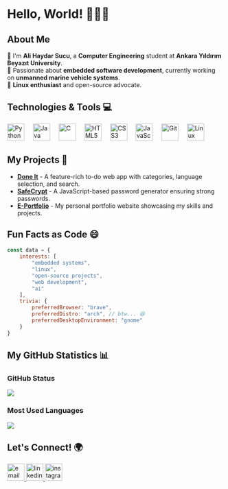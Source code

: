 # Hello, World! 👨‍💻👋

## About Me

🌱 I'm **Ali Haydar Sucu**, a **Computer Engineering** student at **Ankara Yıldırım Beyazıt University**.<br>
🚀 Passionate about **embedded software development**, currently working on **unmanned marine vehicle systems**.<br>
🐧 **Linux enthusiast** and open-source advocate.<br>

## Technologies & Tools 💻

<div>
  <img src="https://cdn.jsdelivr.net/gh/devicons/devicon/icons/python/python-original.svg" height="40" alt="Python" />
  <img width="12" />
  <img src="https://cdn.jsdelivr.net/gh/devicons/devicon/icons/java/java-original.svg" height="40" alt="Java" />
  <img width="12" />
  <img src="https://cdn.jsdelivr.net/gh/devicons/devicon/icons/c/c-original.svg" height="40" alt="C" />
  <img width="12" />
  <img src="https://cdn.jsdelivr.net/gh/devicons/devicon/icons/html5/html5-original.svg" height="40" alt="HTML5" />
  <img width="12" />
  <img src="https://cdn.jsdelivr.net/gh/devicons/devicon/icons/css3/css3-original.svg" height="40" alt="CSS3" />
  <img width="12" />
  <img src="https://cdn.jsdelivr.net/gh/devicons/devicon/icons/javascript/javascript-original.svg" height="40" alt="JavaScript" />
  <img width="12" />
  <img src="https://cdn.jsdelivr.net/gh/devicons/devicon/icons/git/git-original.svg" height="40" alt="Git" />
  <img width="12" />
  <img src="https://cdn.jsdelivr.net/gh/devicons/devicon/icons/linux/linux-original.svg" height="40" alt="Linux" />
</div>

## My Projects 🚀

- **[Done It](https://github.com/alihaydarsucu/DoneIt.github.io)** - A feature-rich to-do web app with categories, language selection, and search.
- **[SafeCrypt](https://github.com/alihaydarsucu/SafeCrypt.github.io)** - A JavaScript-based password generator ensuring strong passwords.
- **[E-Portfolio](https://github.com/alihaydarsucu/alihaydarsucu.github.io)** - My personal portfolio website showcasing my skills and projects.

## Fun Facts as Code 😄

```javascript
const data = {
    interests: [
        "embedded systems",
        "linux",
        "open-source projects",
        "web development",
        "ai"
    ],
    trivia: {
        preferredBrowser: "brave",
        preferredDistro: "arch", // btw... 😆
        preferredDesktopEnvironment: "gnome"
    }
}
```

## My GitHub Statistics 📊

### GitHub Status
![](https://github-readme-stats.vercel.app/api?username=alihaydarsucu&show_icons=true&theme=nightowl&hide_border=false)

### Most Used Languages
![](https://github-readme-stats.vercel.app/api/top-langs/?username=alihaydarsucu&theme=nightowl&hide_border=false&layout=compact)

## Let's Connect! 🌍

<div>
  <a href="mailto:alihaydarsucu@gmail.com">
    <img src="https://upload.wikimedia.org/wikipedia/commons/7/7e/Gmail_icon_%282020%29.svg" width="40" height="40" alt="email logo"/>
  </a>
  <a href="https://www.linkedin.com/in/ali-haydar-sucu/">
    <img src="https://upload.wikimedia.org/wikipedia/commons/8/81/LinkedIn_icon.svg" width="40" height="40" alt="linkedin logo"/>
  </a>
  <a href="https://www.instagram.com/alihaydarsucu/">
    <img src="https://upload.wikimedia.org/wikipedia/commons/9/95/Instagram_logo_2022.svg" width="40" height="40" alt="instagram logo"/>
  </a>
</div>
